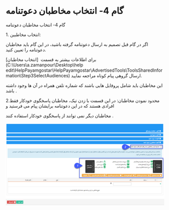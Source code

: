 # گام 4- انتخاب مخاطبان دعوتنامه    

گام 4- انتخاب مخاطبان دعوتنامه

1\. انتخاب مخاطبین:

اگر در گام قبل تصمیم به ارسال دعوتنامه گرفته باشید، در این گام باید مخاطبان دعوتنامه را تعیین کنید.

برای اطلاعات بیشتر به قسمت  [انتخاب مخاطبان](C:\Users\a.zamanpour\Desktop\help                                   edit\HelpPayamgostar\HelpPayamgostar\AdvertisedTools\ToolsSharedInformation\Step3SelectAudiences) ارسال گروهی پیام کوتاه مراجعه نمایید.

این مخاطبان باید شامل پروفایل هایی باشند که شماره تلفن همراه در آن ها وجود داشته باشد .

2.محدود نمودن مخاطبان: در این قسمت با زدن تیک، مخاطبان پاسخگوی خودکار فقط افرادی هستند که در این دعوتنامه برایشان پیام می فرستید و

مخاطبان دیگر نمی توانند از پاسخگوی خودکار استفاده کنند .

![](advertising-sendingautoanswer-fourthstep.png)